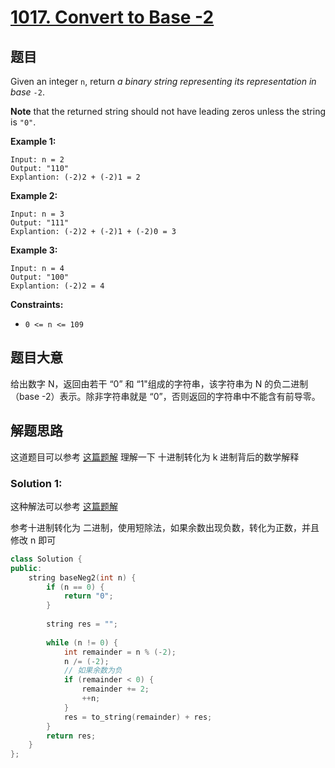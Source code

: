 # [1017. Convert to Base -2](https://leetcode.com/problems/convert-to-base-2/)

## 题目

Given an integer `n`, return *a binary string representing its representation in base* `-2`.

**Note** that the returned string should not have leading zeros unless the string is `"0"`.

 

**Example 1:**

```
Input: n = 2
Output: "110"
Explantion: (-2)2 + (-2)1 = 2
```

**Example 2:**

```
Input: n = 3
Output: "111"
Explantion: (-2)2 + (-2)1 + (-2)0 = 3
```

**Example 3:**

```
Input: n = 4
Output: "100"
Explantion: (-2)2 = 4
```

 

**Constraints:**

- `0 <= n <= 109`

## 题目大意

给出数字 N，返回由若干 “0” 和 “1"组成的字符串，该字符串为 N 的负二进制（base -2）表示。除非字符串就是 “0”，否则返回的字符串中不能含有前导零。

## 解题思路

这道题目可以参考 [这篇题解](https://leetcode.cn/problems/convert-to-base-2/solution/shu-xue-jie-shi-by-keai_ale-7lu2/) 理解一下 十进制转化为 k 进制背后的数学解释

### Solution 1:

这种解法可以参考 [这篇题解](https://books.halfrost.com/leetcode/ChapterFour/1000~1099/1017.Convert-to-Base-2/)

参考十进制转化为 二进制，使用短除法，如果余数出现负数，转化为正数，并且修改 n 即可

````c++
class Solution {
public:
    string baseNeg2(int n) {
        if (n == 0) {
            return "0";
        }
        
        string res = "";
        
        while (n != 0) {
            int remainder = n % (-2);
            n /= (-2);
            // 如果余数为负
            if (remainder < 0) {
                remainder += 2;
                ++n;
            }
            res = to_string(remainder) + res;
        }
        return res;
    }
};
````
